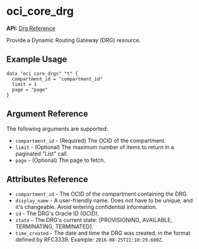# oci\_core\_drg

**API:** [Drg Reference][18ac8fea]

  [18ac8fea]: https://docs.us-phoenix-1.oraclecloud.com/api/#/en/iaas/20160918/Drg/ "DrgReference"

Provide a Dynamic Routing Gateway (DRG) resource.

## Example Usage

```
data "oci_core_drgs" "t" {
  compartment_id = "compartment_id"
  limit = 1
  page = "page"
}
```

## Argument Reference

The following arguments are supported:

* `compartment_id` - (Required) The OCID of the compartment.
* `limit` - (Optional) The maximum number of items to return in a paginated "List" call.
* `page` - (Optional) The page to fetch.

## Attributes Reference
* `compartment_id` - The OCID of the compartment containing the DRG.
* `display_name` - A user-friendly name. Does not have to be unique, and it's changeable. Avoid entering confidential information.
* `id` - The DRG's Oracle ID (OCID).
* `state` - The DRG's current state: [PROVISIONING, AVAILABLE, TERMINATING, TERMINATED].
* `time_created` - The date and time the DRG was created,  in the format defined by RFC3339.  Example: `2016-08-25T21:10:29.600Z`.

